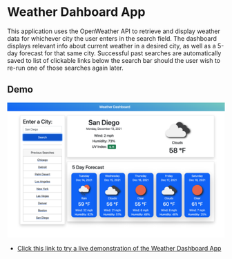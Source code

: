 # Weather Dahboard App
This application uses the OpenWeather API to retrieve and display weather data for whichever city the user enters in the search field.  The dashboard displays relevant info about current weather in a desired city, as well as a 5-day forecast for that same city.  Successful past searches are automatically saved to list of clickable links below the search bar should the user wish to re-run one of those searches again later.

## Demo
![Weather Dashboard App Screenshot](https://github.com/j-goldrath/weather-dashboard/blob/main/assets/images/weather-dashboard-screenshot.png?raw=true)

- [Click this link to try a live demonstration of the Weather Dashboard App](https://j-goldrath.github.io/weather-dashboard/)
